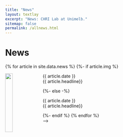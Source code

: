 ```yaml
---
title: "News"
layout: textlay
excerpt: "News: CHRI Lab at Unimelb."
sitemap: false
permalink: /allnews.html
---
```


# News

<div class="well">
{% for article in site.data.news %}
{%- if article.img %}
<!--<div class="row"> -->
<div class="col-sm-6 clearfix">
<p>
  <img src="{{ site.url }}{{ site.baseurl }}/images/news/{{ article.img }}" class="img-responsive" width="22%" style="float: left; margin-right: 10px;" /> 
{{ article.date }}<br/>
{{ article.headline}}<br/>
</p>
</div>
<!--</div>-->
{%- else -%}
<p>{{ article.date }}<br/>
{{ article.headline}}</p>
{%- endif %}
{% endfor %}
</div>
-->
